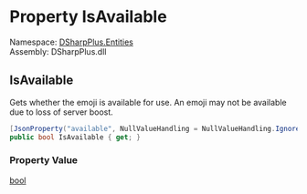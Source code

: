 # Property IsAvailable

Namespace: [DSharpPlus.Entities](DSharpPlus.Entities.md)  
Assembly: DSharpPlus.dll

## <a id="DSharpPlus_Entities_DiscordEmoji_IsAvailable"></a>IsAvailable

Gets whether the emoji is available for use.
An emoji may not be available due to loss of server boost.

```csharp
[JsonProperty("available", NullValueHandling = NullValueHandling.Ignore)]
public bool IsAvailable { get; }
```

### Property Value

[bool](https://learn.microsoft.com/dotnet/api/system.boolean)

